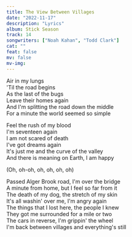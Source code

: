 ```yaml
---
title: The View Between Villages
date: "2022-11-17"
description: "Lyrics"
album: Stick Season
track: 14
songwriters: ["Noah Kahan", "Todd Clark"]
cat: ""
feat: false
mv: false
mv-img:
---
```


<p className="verse-one">
Air in my lungs <br />
'Til the road begins <br />
As the last of the bugs <br />
Leave their homes again <br />
And I'm splitting the road down the middle <br />
For a minute the world seemed so simple <br />
</p>
<p className="verse-two">
Feel the rush of my blood <br />
I'm seventeen again <br />
I am not scared of death <br />
I've got dreams again <br />
It's just me and the curve of the valley <br />
And there is meaning on Earth, I am happy <br />
</p>
<p className="pre-chorus">
(Oh, oh-oh, oh, oh, oh, oh) <br />
</p>
<p className="chorus">
Passed Alger Brook road, I'm over the bridge <br />
A minute from home, but I feel so far from it <br />
The death of my dog, the stretch of my skin <br />
It's all washin' over me, I'm angry again <br />
The things that I lost here, the people I knew <br />
They got me surrounded for a mile or two <br />
The cars in reverse, I'm grippin' the wheel <br />
I'm back between villages and everything's still <br />
</p>
